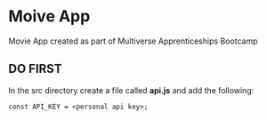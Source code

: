 # Moive App

Movie App created as part of Multiverse Apprenticeships Bootcamp

## DO FIRST

In the src directory create a file called **api.js** and add the following:

`const API_KEY = <personal api key>;`
